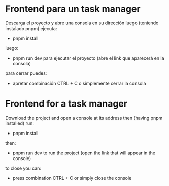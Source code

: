# Frontend para un task manager

 Descarga el proyecto y abre una consola en su dirección luego (teniendo instalado pnpm) ejecuta:
- pnpm install

luego:
- pnpm run dev
para ejecutar el proyecto (abre el link que aparecerá en la consola)

para cerrar puedes:
- apretar combinación CTRL + C o simplemente cerrar la consola



# Frontend for a task manager

 Download the project and open a console at its address then (having pnpm installed) run:
- pnpm install

then:
- pnpm run dev
to run the project (open the link that will appear in the console)

to close you can:
- press combination CTRL + C or simply close the console